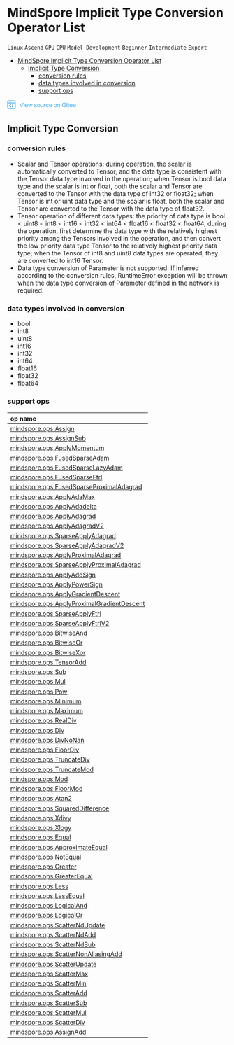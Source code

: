 # MindSpore Implicit Type Conversion Operator List

`Linux` `Ascend` `GPU` `CPU` `Model Development` `Beginner` `Intermediate` `Expert`

<!-- TOC -->

- [MindSpore Implicit Type Conversion Operator List](#mindspore-implicit-type-conversion-operator-list)
    - [Implicit Type Conversion](#implicit-type-conversion)
        - [conversion rules](#conversion-rules)
        - [data types involved in conversion](#data-types-involved-in-conversion)
        - [support ops](#support-ops)

<!-- /TOC -->

<a href="https://gitee.com/mindspore/docs/blob/r1.1/docs/note/source_en/operator_list_implicit.md" target="_blank"><img src="./_static/logo_source.png"></a>

## Implicit Type Conversion

### conversion rules

- Scalar and Tensor operations: during operation, the scalar is automatically converted to Tensor, and the data type is consistent with the Tensor data type involved in the operation; when Tensor is bool data type and the scalar is int or float, both the scalar and Tensor are converted to the Tensor with the data type of int32 or float32; when Tensor is int or uint data type and the scalar is float, both the scalar and Tensor are converted to the Tensor with the data type of float32.
- Tensor operation of different data types: the priority of data type is bool < uint8 < int8 < int16 < int32 < int64 < float16 < float32 < float64, during the operation, first determine the data type with the relatively highest priority among the Tensors involved in the operation, and then convert the low priority data type Tensor to the relatively highest priority data type; when the Tensor of int8 and uint8 data types are operated, they are converted to int16 Tensor.
- Data type conversion of Parameter is not supported: If inferred according to the conversion rules, RuntimeError exception will be thrown when the data type conversion of Parameter defined in the network is required.

### data types involved in conversion

- bool
- int8
- uint8
- int16
- int32
- int64
- float16
- float32
- float64

### support ops

| op name                                                                                                                                                       |
|:--------------------------------------------------------------------------------------------------------------------------------------------------------------|
| [mindspore.ops.Assign](https://www.mindspore.cn/doc/api_python/en/r1.1/mindspore/ops/mindspore.ops.Assign.html)                                             |
| [mindspore.ops.AssignSub](https://www.mindspore.cn/doc/api_python/en/r1.1/mindspore/ops/mindspore.ops.AssignSub.html)                                       |
| [mindspore.ops.ApplyMomentum](https://www.mindspore.cn/doc/api_python/en/r1.1/mindspore/ops/mindspore.ops.ApplyMomentum.html)                               |
| [mindspore.ops.FusedSparseAdam](https://www.mindspore.cn/doc/api_python/en/r1.1/mindspore/ops/mindspore.ops.FusedSparseAdam.html)                           |
| [mindspore.ops.FusedSparseLazyAdam](https://www.mindspore.cn/doc/api_python/en/r1.1/mindspore/ops/mindspore.ops.FusedSparseLazyAdam.html)                   |
| [mindspore.ops.FusedSparseFtrl](https://www.mindspore.cn/doc/api_python/en/r1.1/mindspore/ops/mindspore.ops.FusedSparseFtrl.html)                           |
| [mindspore.ops.FusedSparseProximalAdagrad](https://www.mindspore.cn/doc/api_python/en/r1.1/mindspore/ops/mindspore.ops.FusedSparseProximalAdagrad.html)     |
| [mindspore.ops.ApplyAdaMax](https://www.mindspore.cn/doc/api_python/en/r1.1/mindspore/ops/mindspore.ops.ApplyAdaMax.html)                                   |
| [mindspore.ops.ApplyAdadelta](https://www.mindspore.cn/doc/api_python/en/r1.1/mindspore/ops/mindspore.ops.ApplyAdadelta.html)                               |
| [mindspore.ops.ApplyAdagrad](https://www.mindspore.cn/doc/api_python/en/r1.1/mindspore/ops/mindspore.ops.ApplyAdagrad.html)                                 |
| [mindspore.ops.ApplyAdagradV2](https://www.mindspore.cn/doc/api_python/en/r1.1/mindspore/ops/mindspore.ops.ApplyAdagradV2.html)                             |
| [mindspore.ops.SparseApplyAdagrad](https://www.mindspore.cn/doc/api_python/en/r1.1/mindspore/ops/mindspore.ops.SparseApplyAdagrad.html)                     |
| [mindspore.ops.SparseApplyAdagradV2](https://www.mindspore.cn/doc/api_python/en/r1.1/mindspore/ops/mindspore.ops.SparseApplyAdagradV2.html)                 |
| [mindspore.ops.ApplyProximalAdagrad](https://www.mindspore.cn/doc/api_python/en/r1.1/mindspore/ops/mindspore.ops.ApplyProximalAdagrad.html)                 |
| [mindspore.ops.SparseApplyProximalAdagrad](https://www.mindspore.cn/doc/api_python/en/r1.1/mindspore/ops/mindspore.ops.SparseApplyProximalAdagrad.html)     |
| [mindspore.ops.ApplyAddSign](https://www.mindspore.cn/doc/api_python/en/r1.1/mindspore/ops/mindspore.ops.ApplyAddSign.html)                                 |
| [mindspore.ops.ApplyPowerSign](https://www.mindspore.cn/doc/api_python/en/r1.1/mindspore/ops/mindspore.ops.ApplyPowerSign.html)                             |
| [mindspore.ops.ApplyGradientDescent](https://www.mindspore.cn/doc/api_python/en/r1.1/mindspore/ops/mindspore.ops.ApplyGradientDescent.html)                 |
| [mindspore.ops.ApplyProximalGradientDescent](https://www.mindspore.cn/doc/api_python/en/r1.1/mindspore/ops/mindspore.ops.ApplyProximalGradientDescent.html) |
| [mindspore.ops.SparseApplyFtrl](https://www.mindspore.cn/doc/api_python/en/r1.1/mindspore/ops/mindspore.ops.SparseApplyFtrl.html)                           |
| [mindspore.ops.SparseApplyFtrlV2](https://www.mindspore.cn/doc/api_python/en/r1.1/mindspore/ops/mindspore.ops.SparseApplyFtrlV2.html)                       |
| [mindspore.ops.BitwiseAnd](https://www.mindspore.cn/doc/api_python/en/r1.1/mindspore/ops/mindspore.ops.BitwiseAnd.html)                                     |
| [mindspore.ops.BitwiseOr](https://www.mindspore.cn/doc/api_python/en/r1.1/mindspore/ops/mindspore.ops.BitwiseOr.html)                                       |
| [mindspore.ops.BitwiseXor](https://www.mindspore.cn/doc/api_python/en/r1.1/mindspore/ops/mindspore.ops.BitwiseXor.html)                                     |
| [mindspore.ops.TensorAdd](https://www.mindspore.cn/doc/api_python/en/r1.1/mindspore/ops/mindspore.ops.TensorAdd.html)                                       |
| [mindspore.ops.Sub](https://www.mindspore.cn/doc/api_python/en/r1.1/mindspore/ops/mindspore.ops.Sub.html)                                                   |
| [mindspore.ops.Mul](https://www.mindspore.cn/doc/api_python/en/r1.1/mindspore/ops/mindspore.ops.Mul.html)                                                   |
| [mindspore.ops.Pow](https://www.mindspore.cn/doc/api_python/en/r1.1/mindspore/ops/mindspore.ops.Pow.html)                                                   |
| [mindspore.ops.Minimum](https://www.mindspore.cn/doc/api_python/en/r1.1/mindspore/ops/mindspore.ops.Minimum.html)                                           |
| [mindspore.ops.Maximum](https://www.mindspore.cn/doc/api_python/en/r1.1/mindspore/ops/mindspore.ops.Maximum.html)                                           |
| [mindspore.ops.RealDiv](https://www.mindspore.cn/doc/api_python/en/r1.1/mindspore/ops/mindspore.ops.RealDiv.html)                                           |
| [mindspore.ops.Div](https://www.mindspore.cn/doc/api_python/en/r1.1/mindspore/ops/mindspore.ops.Div.html)                                                   |
| [mindspore.ops.DivNoNan](https://www.mindspore.cn/doc/api_python/en/r1.1/mindspore/ops/mindspore.ops.DivNoNan.html)                                         |
| [mindspore.ops.FloorDiv](https://www.mindspore.cn/doc/api_python/en/r1.1/mindspore/ops/mindspore.ops.FloorDiv.html)                                         |
| [mindspore.ops.TruncateDiv](https://www.mindspore.cn/doc/api_python/en/r1.1/mindspore/ops/mindspore.ops.TruncateDiv.html)                                   |
| [mindspore.ops.TruncateMod](https://www.mindspore.cn/doc/api_python/en/r1.1/mindspore/ops/mindspore.ops.TruncateMod.html)                                   |
| [mindspore.ops.Mod](https://www.mindspore.cn/doc/api_python/en/r1.1/mindspore/ops/mindspore.ops.Mod.html)                                                   |
| [mindspore.ops.FloorMod](https://www.mindspore.cn/doc/api_python/en/r1.1/mindspore/ops/mindspore.ops.FloorMod.html)                                         |
| [mindspore.ops.Atan2](https://www.mindspore.cn/doc/api_python/en/r1.1/mindspore/ops/mindspore.ops.Atan2.html)                                               |
| [mindspore.ops.SquaredDifference](https://www.mindspore.cn/doc/api_python/en/r1.1/mindspore/ops/mindspore.ops.SquaredDifference.html)                       |
| [mindspore.ops.Xdivy](https://www.mindspore.cn/doc/api_python/en/r1.1/mindspore/ops/mindspore.ops.Xdivy.html)                                               |
| [mindspore.ops.Xlogy](https://www.mindspore.cn/doc/api_python/en/r1.1/mindspore/ops/mindspore.ops.Xlogy.html)                                               |
| [mindspore.ops.Equal](https://www.mindspore.cn/doc/api_python/en/r1.1/mindspore/ops/mindspore.ops.Equal.html)                                               |
| [mindspore.ops.ApproximateEqual](https://www.mindspore.cn/doc/api_python/en/r1.1/mindspore/ops/mindspore.ops.ApproximateEqual.html)                         |
| [mindspore.ops.NotEqual](https://www.mindspore.cn/doc/api_python/en/r1.1/mindspore/ops/mindspore.ops.NotEqual.html)                                         |
| [mindspore.ops.Greater](https://www.mindspore.cn/doc/api_python/en/r1.1/mindspore/ops/mindspore.ops.Greater.html)                                           |
| [mindspore.ops.GreaterEqual](https://www.mindspore.cn/doc/api_python/en/r1.1/mindspore/ops/mindspore.ops.GreaterEqual.html)                                 |
| [mindspore.ops.Less](https://www.mindspore.cn/doc/api_python/en/r1.1/mindspore/ops/mindspore.ops.Less.html)                                                 |
| [mindspore.ops.LessEqual](https://www.mindspore.cn/doc/api_python/en/r1.1/mindspore/ops/mindspore.ops.LessEqual.html)                                       |
| [mindspore.ops.LogicalAnd](https://www.mindspore.cn/doc/api_python/en/r1.1/mindspore/ops/mindspore.ops.LogicalAnd.html)                                     |
| [mindspore.ops.LogicalOr](https://www.mindspore.cn/doc/api_python/en/r1.1/mindspore/ops/mindspore.ops.LogicalOr.html)                                       |
| [mindspore.ops.ScatterNdUpdate](https://www.mindspore.cn/doc/api_python/en/r1.1/mindspore/ops/mindspore.ops.ScatterNdUpdate.html)                           |
| [mindspore.ops.ScatterNdAdd](https://www.mindspore.cn/doc/api_python/en/r1.1/mindspore/ops/mindspore.ops.ScatterNdAdd.html)                                 |
| [mindspore.ops.ScatterNdSub](https://www.mindspore.cn/doc/api_python/en/r1.1/mindspore/ops/mindspore.ops.ScatterNdSub.html)                                 |
| [mindspore.ops.ScatterNonAliasingAdd](https://www.mindspore.cn/doc/api_python/en/r1.1/mindspore/ops/mindspore.ops.ScatterNonAliasingAdd.html)               |
| [mindspore.ops.ScatterUpdate](https://www.mindspore.cn/doc/api_python/en/r1.1/mindspore/ops/mindspore.ops.ScatterUpdate.html)                               |
| [mindspore.ops.ScatterMax](https://www.mindspore.cn/doc/api_python/en/r1.1/mindspore/ops/mindspore.ops.ScatterMax.html)                                     |
| [mindspore.ops.ScatterMin](https://www.mindspore.cn/doc/api_python/en/r1.1/mindspore/ops/mindspore.ops.ScatterMin.html)                                     |
| [mindspore.ops.ScatterAdd](https://www.mindspore.cn/doc/api_python/en/r1.1/mindspore/ops/mindspore.ops.ScatterAdd.html)                                     |
| [mindspore.ops.ScatterSub](https://www.mindspore.cn/doc/api_python/en/r1.1/mindspore/ops/mindspore.ops.ScatterSub.html)                                     |
| [mindspore.ops.ScatterMul](https://www.mindspore.cn/doc/api_python/en/r1.1/mindspore/ops/mindspore.ops.ScatterMul.html)                                     |
| [mindspore.ops.ScatterDiv](https://www.mindspore.cn/doc/api_python/en/r1.1/mindspore/ops/mindspore.ops.ScatterDiv.html)                                     |
| [mindspore.ops.AssignAdd](https://www.mindspore.cn/doc/api_python/en/r1.1/mindspore/ops/mindspore.ops.AssignAdd.html)                                       |

>